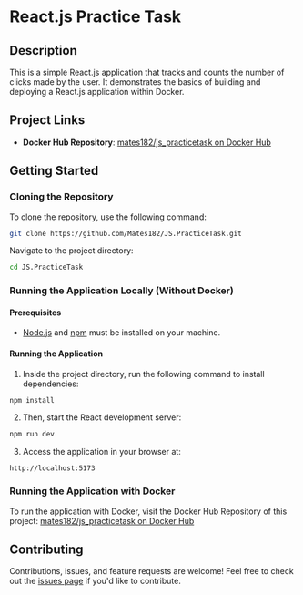 # React.js Practice Task

## Description
This is a simple React.js application that tracks and counts the number of clicks made by the user. It demonstrates the basics of building and deploying a React.js application within Docker.

## Project Links
- **Docker Hub Repository**: [mates182/js_practicetask on Docker Hub](https://hub.docker.com/repository/docker/mates182/js_practicetask)

## Getting Started

### Cloning the Repository
To clone the repository, use the following command:

```bash
git clone https://github.com/Mates182/JS.PracticeTask.git
```

Navigate to the project directory:

```bash
cd JS.PracticeTask
```

### Running the Application Locally (Without Docker)

#### Prerequisites
- [Node.js](https://nodejs.org/) and [npm](https://www.npmjs.com/) must be installed on your machine.

#### Running the Application
1. Inside the project directory, run the following command to install dependencies:

```bash
npm install
```

2. Then, start the React development server:

```bash
npm run dev
```

3. Access the application in your browser at:

```
http://localhost:5173
```

### Running the Application with Docker

To run the application with Docker, visit the Docker Hub Repository of this project: [mates182/js_practicetask on Docker Hub](https://hub.docker.com/repository/docker/mates182/js_practicetask)



## Contributing
Contributions, issues, and feature requests are welcome! Feel free to check out the [issues page](https://github.com/Mates182/JS.PracticeTask/issues) if you'd like to contribute.

